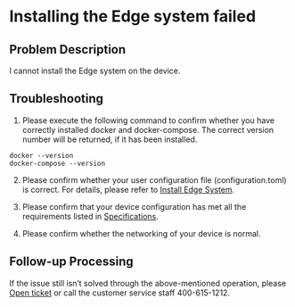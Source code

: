 # Installing the Edge system failed

## Problem Description

I cannot install the Edge system on the device.

## Troubleshooting

1. Please execute the following command to confirm whether you have correctly installed docker and docker-compose. The correct version number will be returned, if it has been installed.

```
docker --version
docker-compose --version
```

2. Please confirm whether your user configuration file (configuration.toml) is correct. For details, please refer to [Install Edge System](../Getting-Started/Install-Edge-System.md).

   

3. Please confirm that your device configuration has met all the requirements listed in [Specifications](../Introduction/Specifications.md).

   

4. Please confirm whether the networking of your device is normal.

## Follow-up Processing

  If the issue still isn’t solved through the above-mentioned operation, please [Open ticket](https://ticket.jdcloud.com/myorder/form?cateId=166&questionId=238) or call the customer service staff 400-615-1212.
